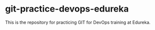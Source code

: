 # git-practice-devops-edureka
This is the repository for practicing GIT for DevOps training at Edureka.
